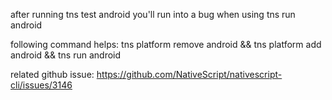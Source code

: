 after running tns test android you'll run into a bug when using tns run android

following command helps:
tns platform remove android && tns platform add android && tns run android

related github issue:
https://github.com/NativeScript/nativescript-cli/issues/3146
